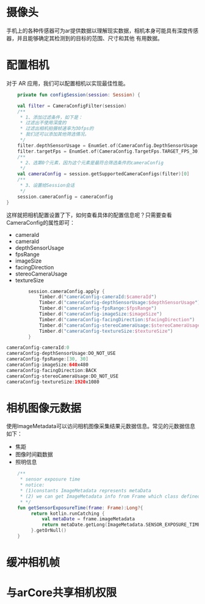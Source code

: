 # 摄像头

手机上的各种传感器可为ar提供数据以理解现实数据，相机本身可能具有深度传感器，并且能够确定其检测到的目标的范围、尺寸和其他
有用数据。

# 配置相机

对于 AR 应用，我们可以配置相机以实现最佳性能。

```kotlin
    private fun configSession(session: Session) {

    val filter = CameraConfigFilter(session)
    /**
     * 1、添加过滤条件，如下是：
     * 过滤出不使用深度的
     * 过滤出相机拍摄帧速率为30fps的
     * 我们还可以添加其他筛选情况。
     */
    filter.depthSensorUsage = EnumSet.of(CameraConfig.DepthSensorUsage.DO_NOT_USE)
    filter.targetFps = EnumSet.of(CameraConfig.TargetFps.TARGET_FPS_30)
    /**
     * 2、选第0个元素，因为这个元素是最符合筛选条件的cameraConfig
     */
    val cameraConfig = session.getSupportedCameraConfigs(filter)[0]
    /**
     * 3、设置给Session会话
     */
    session.cameraConfig = cameraConfig
}
```

这样就把相机配置设置了下，如何查看具体的配置信息呢？只需要查看CameraConfig的属性即可：

- cameraId 
- cameraId 
- depthSensorUsage 
- fpsRange 
- imageSize 
- facingDirection 
- stereoCameraUsage 
- textureSize

```kotlin
        session.cameraConfig.apply {
            Timber.d("cameraConfig-cameraId:$cameraId")
            Timber.d("cameraConfig-depthSensorUsage:$depthSensorUsage")
            Timber.d("cameraConfig-fpsRange:$fpsRange")
            Timber.d("cameraConfig-imageSize:$imageSize")
            Timber.d("cameraConfig-facingDirection:$facingDirection")
            Timber.d("cameraConfig-stereoCameraUsage:$stereoCameraUsage")
            Timber.d("cameraConfig-textureSize:$textureSize")
        }

cameraConfig-cameraId:0
cameraConfig-depthSensorUsage:DO_NOT_USE
cameraConfig-fpsRange:[30, 30]
cameraConfig-imageSize:640x480
cameraConfig-facingDirection:BACK
cameraConfig-stereoCameraUsage:DO_NOT_USE
cameraConfig-textureSize:1920x1080
```

# 相机图像元数据

使用ImageMetadata可以访问相机图像采集结果元数据信息。常见的元数据信息如下：

- 焦距
- 图像时间戳数据
- 照明信息

```kotlin
    /**
     * sensor exposure time
     * notice:
     * (1)constants ImageMetadata represents metaData
     * (2) we can get ImageMetadata info from Frame which class defined in arcore lib. 
     * */
    fun getSensorExposureTime(frame: Frame):Long?{
         return kotlin.runCatching {
             val metaDate = frame.imageMetadata
             return metaDate.getLong(ImageMetadata.SENSOR_EXPOSURE_TIME)
         }.getOrNull()
    }
```

# 缓冲相机帧

# 与arCore共享相机权限
